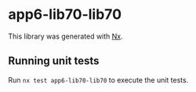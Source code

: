 # app6-lib70-lib70

This library was generated with [Nx](https://nx.dev).

## Running unit tests

Run `nx test app6-lib70-lib70` to execute the unit tests.
